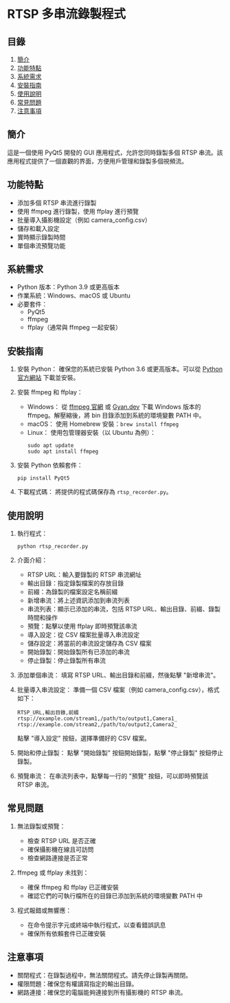 # RTSP 多串流錄製程式

## 目錄
1. [簡介](#簡介)
2. [功能特點](#功能特點)
3. [系統需求](#系統需求)
4. [安裝指南](#安裝指南)
5. [使用說明](#使用說明)
6. [常見問題](#常見問題)
7. [注意事項](#注意事項)

## 簡介
這是一個使用 PyQt5 開發的 GUI 應用程式，允許您同時錄製多個 RTSP 串流。該應用程式提供了一個直觀的界面，方便用戶管理和錄製多個視頻流。

## 功能特點
- 添加多個 RTSP 串流進行錄製
- 使用 ffmpeg 進行錄製，使用 ffplay 進行預覽
- 批量導入攝影機設定（例如 camera_config.csv）
- 儲存和載入設定
- 實時顯示錄製時間
- 單個串流預覽功能

## 系統需求
- Python 版本：Python 3.9 或更高版本
- 作業系統：Windows、macOS 或 Ubuntu
- 必要套件：
  - PyQt5
  - ffmpeg
  - ffplay（通常與 ffmpeg 一起安裝）

## 安裝指南
1. 安裝 Python：
   確保您的系統已安裝 Python 3.6 或更高版本。可以從 [Python 官方網站](https://www.python.org/downloads/) 下載並安裝。

2. 安裝 ffmpeg 和 ffplay：
   - Windows：
     從 [ffmpeg 官網](https://ffmpeg.org/download.html) 或 [Gyan.dev](https://www.gyan.dev/ffmpeg/builds/) 下載 Windows 版本的 ffmpeg。解壓縮後，將 bin 目錄添加到系統的環境變數 PATH 中。
   - macOS：
     使用 Homebrew 安裝：`brew install ffmpeg`
   - Linux：
     使用包管理器安裝（以 Ubuntu 為例）：
     ```
     sudo apt update
     sudo apt install ffmpeg
     ```

3. 安裝 Python 依賴套件：
   ```
   pip install PyQt5
   ```

4. 下載程式碼：
   將提供的程式碼保存為 `rtsp_recorder.py`。

## 使用說明
1. 執行程式：
   ```
   python rtsp_recorder.py
   ```

2. 介面介紹：
   - RTSP URL：輸入要錄製的 RTSP 串流網址
   - 輸出目錄：指定錄製檔案的存放目錄
   - 前綴：為錄製的檔案設定名稱前綴
   - 新增串流：將上述資訊添加到串流列表
   - 串流列表：顯示已添加的串流，包括 RTSP URL、輸出目錄、前綴、錄製時間和操作
   - 預覽：點擊以使用 ffplay 即時預覽該串流
   - 導入設定：從 CSV 檔案批量導入串流設定
   - 儲存設定：將當前的串流設定儲存為 CSV 檔案
   - 開始錄製：開始錄製所有已添加的串流
   - 停止錄製：停止錄製所有串流

3. 添加單個串流：
   填寫 RTSP URL、輸出目錄和前綴，然後點擊 "新增串流"。

4. 批量導入串流設定：
   準備一個 CSV 檔案（例如 camera_config.csv），格式如下：
   ```
   RTSP_URL,輸出目錄,前綴
   rtsp://example.com/stream1,/path/to/output1,Camera1_
   rtsp://example.com/stream2,/path/to/output2,Camera2_
   ```
   點擊 "導入設定" 按鈕，選擇準備好的 CSV 檔案。

5. 開始和停止錄製：
   點擊 "開始錄製" 按鈕開始錄製，點擊 "停止錄製" 按鈕停止錄製。

6. 預覽串流：
   在串流列表中，點擊每一行的 "預覽" 按鈕，可以即時預覽該 RTSP 串流。

## 常見問題
1. 無法錄製或預覽：
   - 檢查 RTSP URL 是否正確
   - 確保攝影機在線且可訪問
   - 檢查網路連接是否正常

2. ffmpeg 或 ffplay 未找到：
   - 確保 ffmpeg 和 ffplay 已正確安裝
   - 確認它們的可執行檔所在的目錄已添加到系統的環境變數 PATH 中

3. 程式報錯或無響應：
   - 在命令提示字元或終端中執行程式，以查看錯誤訊息
   - 確保所有依賴套件已正確安裝

## 注意事項
- 關閉程式：在錄製過程中，無法關閉程式。請先停止錄製再關閉。
- 權限問題：確保您有權讀寫指定的輸出目錄。
- 網路連接：確保您的電腦能夠連接到所有攝影機的 RTSP 串流。